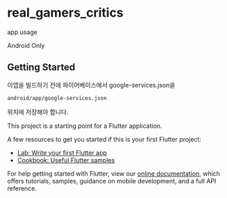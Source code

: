 <!-- @format -->

# real_gamers_critics

app usage

Android Only

## Getting Started

이앱을 빌드하기 전에 파이어베이스에서 google-services.json을

```
android/app/google-services.json
```

위치에 저장해야 합니다.

This project is a starting point for a Flutter application.

A few resources to get you started if this is your first Flutter project:

- [Lab: Write your first Flutter app](https://flutter.dev/docs/get-started/codelab)
- [Cookbook: Useful Flutter samples](https://flutter.dev/docs/cookbook)

For help getting started with Flutter, view our
[online documentation](https://flutter.dev/docs), which offers tutorials,
samples, guidance on mobile development, and a full API reference.
